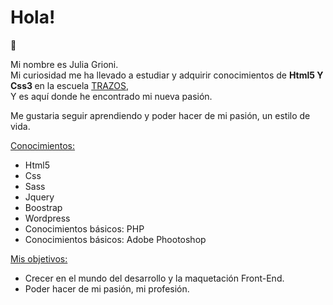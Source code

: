 # Hola!
👋

<p>Mi nombre es Julia Grioni. <br>Mi curiosidad me ha llevado a estudiar y adquirir conocimientos de 
<b> Html5 Y Css3 </b> en la escuela <a href="http://trazos.net">TRAZOS</a>, <br>Y es aquí donde he encontrado mi nueva pasión.</p> 

Me gustaria seguir aprendiendo y poder hacer de mi pasión, un estilo de vida.

<ins>Conocimientos:</ins>
<ul>
  <li>Html5</li>
  <li>Css</li>
  <li>Sass</li>
  <li>Jquery</li>
  <li>Boostrap</li>
  <li>Wordpress</li>
  <li>Conocimientos básicos: PHP</li>
  <li>Conocimientos básicos: Adobe Phootoshop</li>
  </ul>
  
  <ins>Mis objetivos:</ins>
  <ul>
  <li> Crecer en el mundo del desarrollo y la maquetación Front-End.</li>
  <li> Poder hacer de mi pasión, mi profesión.</li>
  </ul>
  
 
    

  
  
  
  
